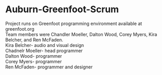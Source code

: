 # Auburn-Greenfoot-Scrum
Project runs on Greenfoot programming environment available at greenfoot.org                                                               
Team members were Chandler Moeller, Dalton Wood, Corey Myers, Kira Belcher, and Ren McFaden.                                             
Kira Belcher- audio and visual design                                                                                                     
Chadnelr Moeller- head programmer                                                                                                         
Dalton Wood- programmer                                                                                                               
Corey Myers- programmer                                                                                                                 
Ren McFaden- programmer and designer                                                                                                      
